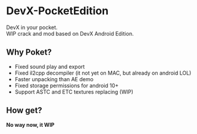 # DevX-PocketEdition
DevX in your pocket. <br/>
WIP crack and mod based on DevX Android Edition.
## Why Poket?
* Fixed sound play and export
* Fixed il2cpp decompiler (it not yet on MAC, but already on android LOL)
* Faster unpacking than AE demo
* Fixed storage permissions for android 10+
* Support ASTC and ETC textures replacing (WIP)
## How get?
**No way now, it WIP**
